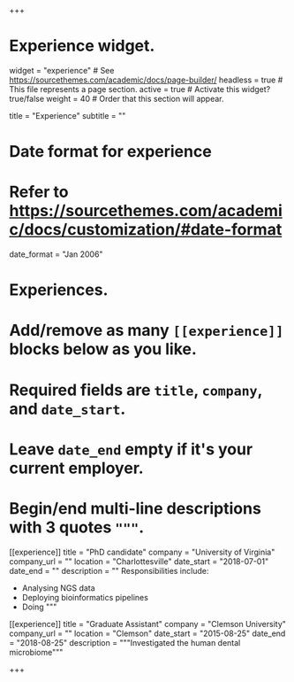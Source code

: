+++
# Experience widget.
widget = "experience"  # See https://sourcethemes.com/academic/docs/page-builder/
headless = true  # This file represents a page section.
active = true  # Activate this widget? true/false
weight = 40  # Order that this section will appear.

title = "Experience"
subtitle = ""

# Date format for experience
#   Refer to https://sourcethemes.com/academic/docs/customization/#date-format
date_format = "Jan 2006"

# Experiences.
#   Add/remove as many `[[experience]]` blocks below as you like.
#   Required fields are `title`, `company`, and `date_start`.
#   Leave `date_end` empty if it's your current employer.
#   Begin/end multi-line descriptions with 3 quotes `"""`.
[[experience]]
  title = "PhD candidate"
  company = "University of Virginia"
  company_url = ""
  location = "Charlottesville"
  date_start = "2018-07-01"
  date_end = ""
  description = ""
  Responsibilities include:
  
  * Analysing NGS data
  * Deploying bioinformatics pipelines
  * Doing
  """

[[experience]]
  title = "Graduate Assistant"
  company = "Clemson University"
  company_url = ""
  location = "Clemson"
  date_start = "2015-08-25"
  date_end = "2018-08-25"
  description = """Investigated the human dental microbiome"""

+++
